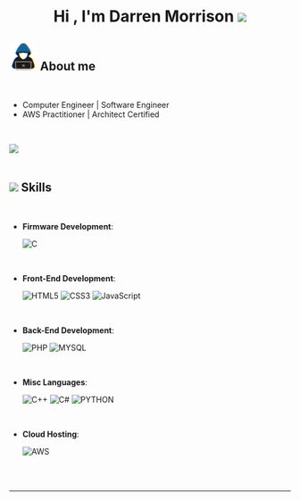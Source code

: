 <h1 align="center"><b>Hi , I'm Darren Morrison </b><img src="https://media.giphy.com/media/hvRJCLFzcasrR4ia7z/giphy.gif" width="35"></h1>
	
## <picture><img src = "https://github.com/0xAbdulKhalid/0xAbdulKhalid/raw/main/assets/mdImages/about_me.gif" width = 50px></picture> **About me**

<br>

- Computer Engineer | Software Engineer
- AWS Practitioner | Architect Certified

<br>

<img src="https://user-images.githubusercontent.com/73097560/115834477-dbab4500-a447-11eb-908a-139a6edaec5c.gif"><br><br>

## <img src="https://media2.giphy.com/media/QssGEmpkyEOhBCb7e1/giphy.gif?cid=ecf05e47a0n3gi1bfqntqmob8g9aid1oyj2wr3ds3mg700bl&rid=giphy.gif" width ="25"><b> Skills</b>
<br>

<p align="center">
	
- **Firmware Development**:  
	
    ![C](https://img.shields.io/badge/C%20-%232370ED.svg?style=for-the-badge&logo=c&logoColor=white)
	
<br>   
	
- **Front-End Development**:

   ![HTML5](https://img.shields.io/badge/HTML5%20-%23E34F26.svg?style=for-the-badge&logo=html5&logoColor=white)
   ![CSS3](https://img.shields.io/badge/CSS%20-%231572B6.svg?style=for-the-badge&logo=css3&logoColor=white)
   ![JavaScript](https://img.shields.io/badge/JavaScript%20-%23F7DF1E.svg?style=for-the-badge&logo=javascript&logoColor=black)
	
<br>	
	
- **Back-End Development**:

   ![PHP](https://img.shields.io/badge/PHP-777BB4?style=for-the-badge&logo=php&logoColor=white)
   ![MYSQL](https://img.shields.io/badge/MySQL-00000F?style=for-the-badge&logo=mysql&logoColor=white)
	
<br>	
	
- **Misc Languages**:

   ![C++](https://img.shields.io/badge/C++%20-%2300599C.svg?style=for-the-badge&logo=c%2B%2B&logoColor=white)
   ![C#](https://img.shields.io/badge/C%23-239120?style=for-the-badge&logo=c-sharp&logoColor=white)
   ![PYTHON](https://img.shields.io/badge/Python-3776AB?style=for-the-badge&logo=python&logoColor=white)
	
<br>
	
- **Cloud Hosting**:
	
    ![AWS](https://img.shields.io/badge/Amazon_AWS-232F3E?style=for-the-badge&logo=amazon-aws&logoColor=white)    
</p>

<br>
<br>

-----

<br>
